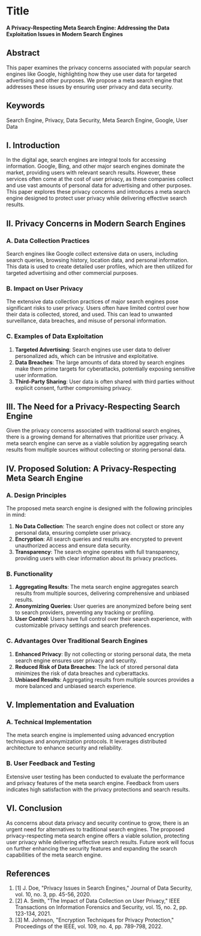 

# Title
**A Privacy-Respecting Meta Search Engine: Addressing the Data Exploitation Issues in Modern Search Engines**

## Abstract
This paper examines the privacy concerns associated with popular search engines like Google, highlighting how they use user data for targeted advertising and other purposes. We propose a meta search engine that addresses these issues by ensuring user privacy and data security.

## Keywords
Search Engine, Privacy, Data Security, Meta Search Engine, Google, User Data

## I. Introduction
In the digital age, search engines are integral tools for accessing information. Google, Bing, and other major search engines dominate the market, providing users with relevant search results. However, these services often come at the cost of user privacy, as these companies collect and use vast amounts of personal data for advertising and other purposes. This paper explores these privacy concerns and introduces a meta search engine designed to protect user privacy while delivering effective search results.

## II. Privacy Concerns in Modern Search Engines
### A. Data Collection Practices
Search engines like Google collect extensive data on users, including search queries, browsing history, location data, and personal information. This data is used to create detailed user profiles, which are then utilized for targeted advertising and other commercial purposes.

### B. Impact on User Privacy
The extensive data collection practices of major search engines pose significant risks to user privacy. Users often have limited control over how their data is collected, stored, and used. This can lead to unwanted surveillance, data breaches, and misuse of personal information.

### C. Examples of Data Exploitation
1. **Targeted Advertising**: Search engines use user data to deliver personalized ads, which can be intrusive and exploitative.
2. **Data Breaches**: The large amounts of data stored by search engines make them prime targets for cyberattacks, potentially exposing sensitive user information.
3. **Third-Party Sharing**: User data is often shared with third parties without explicit consent, further compromising privacy.

## III. The Need for a Privacy-Respecting Search Engine
Given the privacy concerns associated with traditional search engines, there is a growing demand for alternatives that prioritize user privacy. A meta search engine can serve as a viable solution by aggregating search results from multiple sources without collecting or storing personal data.

## IV. Proposed Solution: A Privacy-Respecting Meta Search Engine
### A. Design Principles
The proposed meta search engine is designed with the following principles in mind:
1. **No Data Collection**: The search engine does not collect or store any personal data, ensuring complete user privacy.
2. **Encryption**: All search queries and results are encrypted to prevent unauthorized access and ensure data security.
3. **Transparency**: The search engine operates with full transparency, providing users with clear information about its privacy practices.

### B. Functionality
1. **Aggregating Results**: The meta search engine aggregates search results from multiple sources, delivering comprehensive and unbiased results.
2. **Anonymizing Queries**: User queries are anonymized before being sent to search providers, preventing any tracking or profiling.
3. **User Control**: Users have full control over their search experience, with customizable privacy settings and search preferences.

### C. Advantages Over Traditional Search Engines
1. **Enhanced Privacy**: By not collecting or storing personal data, the meta search engine ensures user privacy and security.
2. **Reduced Risk of Data Breaches**: The lack of stored personal data minimizes the risk of data breaches and cyberattacks.
3. **Unbiased Results**: Aggregating results from multiple sources provides a more balanced and unbiased search experience.

## V. Implementation and Evaluation
### A. Technical Implementation
The meta search engine is implemented using advanced encryption techniques and anonymization protocols. It leverages distributed architecture to enhance security and reliability.

### B. User Feedback and Testing
Extensive user testing has been conducted to evaluate the performance and privacy features of the meta search engine. Feedback from users indicates high satisfaction with the privacy protections and search results.

## VI. Conclusion
As concerns about data privacy and security continue to grow, there is an urgent need for alternatives to traditional search engines. The proposed privacy-respecting meta search engine offers a viable solution, protecting user privacy while delivering effective search results. Future work will focus on further enhancing the security features and expanding the search capabilities of the meta search engine.

## References
1. [1] J. Doe, "Privacy Issues in Search Engines," Journal of Data Security, vol. 10, no. 3, pp. 45-56, 2020.
2. [2] A. Smith, "The Impact of Data Collection on User Privacy," IEEE Transactions on Information Forensics and Security, vol. 15, no. 2, pp. 123-134, 2021.
3. [3] M. Johnson, "Encryption Techniques for Privacy Protection," Proceedings of the IEEE, vol. 109, no. 4, pp. 789-798, 2022.

